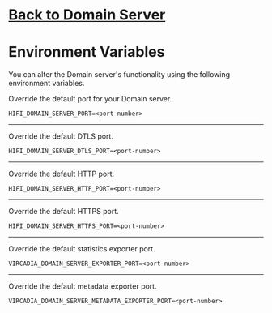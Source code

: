 # [Back to Domain Server](./README.md)
# Environment Variables

You can alter the Domain server's functionality using the following environment variables.


Override the default port for your Domain server.
```
HIFI_DOMAIN_SERVER_PORT=<port-number>
```
---
Override the default DTLS port.
```
HIFI_DOMAIN_SERVER_DTLS_PORT=<port-number>
```
---
Override the default HTTP port.
```
HIFI_DOMAIN_SERVER_HTTP_PORT=<port-number>
```
---
Override the default HTTPS port.
```
HIFI_DOMAIN_SERVER_HTTPS_PORT=<port-number>
```
---
Override the default statistics exporter port.
```
VIRCADIA_DOMAIN_SERVER_EXPORTER_PORT=<port-number>
```
---
Override the default metadata exporter port.
```
VIRCADIA_DOMAIN_SERVER_METADATA_EXPORTER_PORT=<port-number>
```
